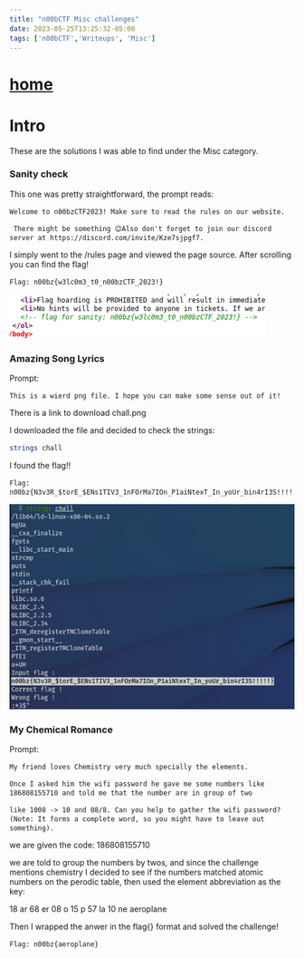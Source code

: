 ```yaml
---
title: "n00bCTF Misc challenges"
date: 2023-05-25T13:25:32-05:00
tags: ['n00bCTF','Writeups', 'Misc']
---
```

 
# [home](https://jjolley91.github.io/blog)

 # Intro
These are the solutions I was able to find under the Misc category.


### Sanity check

This one was pretty straightforward, the prompt reads:

```TXT
Welcome to n00bzCTF2023! Make sure to read the rules on our website.
```
```
 There might be something 😉Also don't forget to join our discord server at https://discord.com/invite/Kze7sjpgf7.
```

I simply went to the /rules page and viewed the page source. After scrolling you can find the flag! 
```
Flag: n00bz{w3lc0m3_t0_n00bzCTF_2023!}
```
![sanity](https://github.com/jjolley91/blog/blob/main/static/n00bCTF/sanity.png?raw=true)



### Amazing Song Lyrics

Prompt: 

```
This is a wierd png file. I hope you can make some sense out of it!
```
There is a link to download chall.png

I downloaded the file and decided to check the strings:

```bash
strings chall
```

I found the flag!!

```
Flag: n00bz{N3v3R_$torE_$ENs1TIV3_1nFOrMa7IOn_P1aiNtexT_In_yoUr_bin4rI3S!!!!!}
```
![Amazing_song_lyrics](https://github.com/jjolley91/blog/blob/main/static/n00bCTF/Amazing_song_lyrics.png?raw=true)



### My Chemical Romance

Prompt:

```
My friend loves Chemistry very much specially the elements.
```
```
Once I asked him the wifi password he gave me some numbers like 186808155710 and told me that the number are in group of two
 ```
 ```
like 1008 -> 10 and 08/8. Can you help to gather the wifi password? (Note: It forms a complete word, so you might have to leave out something).
```

we are given the code: 186808155710

we are told to group the numbers by twos, and since the challenge mentions chemistry I decided to see if the numbers matched atomic numbers on the perodic table, then used the element abbreviation as the key:

18 ar
68 er
08 o
15 p
57 la
10 ne
aeroplane

Then I wrapped the anwer in the flag{} format and solved the challenge!
```
Flag: n00bz{aeroplane}
```


